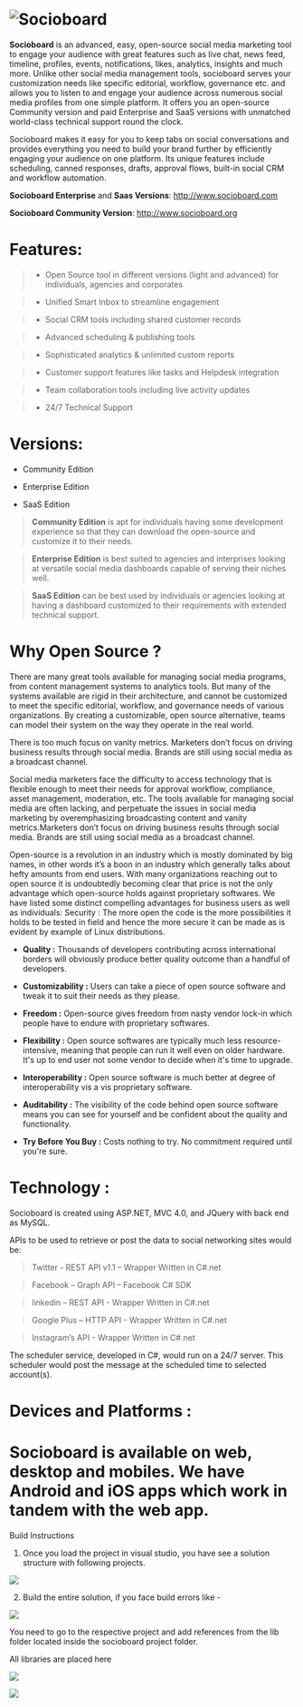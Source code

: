 ﻿ ![Socioboard](http://i.imgur.com/aKbFCOy.png "Your Open-source Social Media Dashboard")
==========
**Socioboard** is an advanced, easy, open-source social media marketing tool to engage your audience with great features such as live chat, news feed, timeline, profiles, events, notifications, likes, analytics, insights and much more. Unlike other social media management tools, socioboard serves your customization needs like specific editorial, workflow, governance etc. and allows you to listen to and engage your audience across numerous social media profiles from one simple platform. It offers  you an open-source Community version and paid Enterprise and SaaS versions with unmatched world-class technical support round the clock.

Socioboard makes it easy for you to keep tabs on social conversations and provides everything you need to build your brand further by efficiently engaging your audience on one platform. Its unique features include scheduling, canned responses, drafts, approval flows, built-in social CRM and workflow automation. 

**Socioboard Enterprise** and **Saas Versions**: http://www.socioboard.com

**Socioboard Community Version**: http://www.socioboard.org 


Features:
===========

> - Open Source tool in different versions (light and advanced) for individuals, agencies and corporates

> - Unified Smart Inbox to streamline engagement

> - Social CRM tools including shared customer records

> - Advanced scheduling & publishing tools

> - Sophisticated analytics & unlimited custom reports

> - Customer support features like tasks and Helpdesk integration

> - Team collaboration tools including live activity updates

> - 24/7 Technical Support


Versions:
===========

* Community Edition

* Enterprise Edition

* SaaS Edition


> **Community Edition** is apt for individuals having some development experience so that they can download the open-source and customize it to their needs.

> **Enterprise Edition** is best suited to agencies and interprises looking at versatile social media dashboards capable of serving their niches well.

> **SaaS Edition** can be best used by individuals or agencies looking at having a dashboard customized to their requirements with extended technical support. 

Why Open Source ?
=================

There are many great tools available for managing social media programs, from content management systems to analytics tools. But many of the systems available are rigid in their architecture, and cannot be customized to meet the specific editorial, workflow, and governance needs of various organizations. By creating a customizable, open source alternative, teams can model their system on the way they operate in the real world.

There is too much focus on vanity metrics. Marketers don’t focus on driving business results through social media. Brands are still using social media as a broadcast channel.

Social media marketers face the difficulty to access technology that is flexible enough to meet their needs for approval workflow, compliance, asset management, moderation, etc. The tools available for managing social media are often lacking, and perpetuate the issues in social media marketing by overemphasizing broadcasting content and vanity metrics.Marketers don’t focus on driving business results through social media. Brands are still using social media as a broadcast channel.

Open-source is a revolution in an industry which is mostly dominated by big names, in other words it’s a boon in an industry which generally talks about hefty amounts from end users. With many organizations reaching out to open source it is undoubtedly becoming clear that price is not the only advantage which open-source holds against proprietary softwares. We have listed some distinct compelling advantages for business users as well as individuals:
    Security : The more open the code is the more possibilities it holds to be tested in field and hence the more secure it can be made as is evident by example of Linux distributions. 

* **Quality :** Thousands of developers contributing across international borders will obviously produce better quality outcome than a handful of developers. 

* **Customizability :** Users can take a piece of open source software and tweak it to suit their needs as they please. 

* **Freedom :** Open-source gives freedom from nasty vendor lock-in which people have to endure with proprietary softwares. 

* **Flexibility :** Open source softwares are typically much less resource-intensive, meaning that people can run it well even on older hardware. It's up to end user not some vendor to decide when it's time to upgrade. 

* **Interoperability :** Open source software is much better at degree of interoperability vis a vis proprietary software. 

* **Auditability :** The visibility of the code behind open source software means you can see for yourself and be confident about the quality and functionality. 

* **Try Before You Buy :** Costs nothing to try. No commitment required until you're sure.

Technology :
============

Socioboard is created using ASP.NET, MVC 4.0, and JQuery with back end as MySQL.

APIs to be used to retrieve or post the data to social networking sites would be:

> Twitter - REST API v1.1 – Wrapper Written in C#.net

> Facebook – Graph API – Facebook C# SDK

> linkedin – REST API - Wrapper Written in C#.net

> Google Plus – HTTP API - Wrapper Written in C#.net

> Instagram’s API - Wrapper Written in C#.net

The scheduler service, developed in C#, would run on a 24/7 server. This scheduler would post the message at the scheduled time to selected account(s).

Devices and Platforms : 
=========================
Socioboard is available on web, desktop and mobiles. We have Android and iOS apps which work in tandem with the web app.
=========================

Build Instructions

1. Once you load the project in visual studio, you have see a solution structure with following projects.

![](http://i.imgur.com/eyHq8gv.png)

2. Build the entire solution, if you face build errors like - 

![](http://i.imgur.com/Pn7cMzE.png)

You need to go to the respective project and add references from the lib folder located inside the socioboard project folder.

All libraries are placed here

![](http://i.imgur.com/GNQYhZR.png)

![](http://i.imgur.com/yecXpHJ.png)


